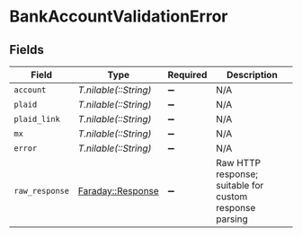 # BankAccountValidationError


## Fields

| Field                                                                       | Type                                                                        | Required                                                                    | Description                                                                 |
| --------------------------------------------------------------------------- | --------------------------------------------------------------------------- | --------------------------------------------------------------------------- | --------------------------------------------------------------------------- |
| `account`                                                                   | *T.nilable(::String)*                                                       | :heavy_minus_sign:                                                          | N/A                                                                         |
| `plaid`                                                                     | *T.nilable(::String)*                                                       | :heavy_minus_sign:                                                          | N/A                                                                         |
| `plaid_link`                                                                | *T.nilable(::String)*                                                       | :heavy_minus_sign:                                                          | N/A                                                                         |
| `mx`                                                                        | *T.nilable(::String)*                                                       | :heavy_minus_sign:                                                          | N/A                                                                         |
| `error`                                                                     | *T.nilable(::String)*                                                       | :heavy_minus_sign:                                                          | N/A                                                                         |
| `raw_response`                                                              | [Faraday::Response](https://www.rubydoc.info/gems/faraday/Faraday/Response) | :heavy_minus_sign:                                                          | Raw HTTP response; suitable for custom response parsing                     |